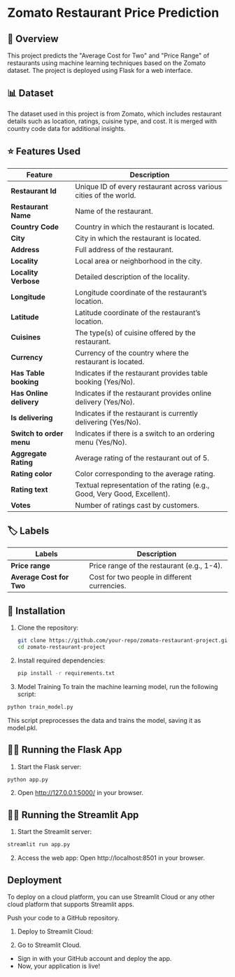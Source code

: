 # Zomato Restaurant Price Prediction

## 📄 Overview
This project predicts the "Average Cost for Two" and "Price Range" of restaurants using machine learning techniques based on the Zomato dataset. The project is deployed using Flask for a web interface.

## 📊 Dataset
The dataset used in this project is from Zomato, which includes restaurant details such as location, ratings, cuisine type, and cost. It is merged with country code data for additional insights.

## ⭐ Features Used

| **Feature**               | **Description**                                                                        |
|---------------------------|----------------------------------------------------------------------------------------|
| **Restaurant Id**         | Unique ID of every restaurant across various cities of the world.                     |
| **Restaurant Name**       | Name of the restaurant.                                                               |
| **Country Code**          | Country in which the restaurant is located.                                           |
| **City**                  | City in which the restaurant is located.                                              |
| **Address**               | Full address of the restaurant.                                                       |
| **Locality**              | Local area or neighborhood in the city.                                               |
| **Locality Verbose**      | Detailed description of the locality.                                                 |
| **Longitude**             | Longitude coordinate of the restaurant’s location.                                    |
| **Latitude**              | Latitude coordinate of the restaurant’s location.                                     |
| **Cuisines**              | The type(s) of cuisine offered by the restaurant.                                     |
| **Currency**              | Currency of the country where the restaurant is located.                              |
| **Has Table booking**     | Indicates if the restaurant provides table booking (Yes/No).                          |
| **Has Online delivery**   | Indicates if the restaurant provides online delivery (Yes/No).                        |
| **Is delivering**         | Indicates if the restaurant is currently delivering (Yes/No).                         |
| **Switch to order menu**  | Indicates if there is a switch to an ordering menu (Yes/No).                          |
| **Aggregate Rating**      | Average rating of the restaurant out of 5.                                            |
| **Rating color**          | Color corresponding to the average rating.                                            |
| **Rating text**           | Textual representation of the rating (e.g., Good, Very Good, Excellent).              |
| **Votes**                 | Number of ratings cast by customers.                                                  |

## 🏷️ Labels 
| **Labels**               | **Description**                                                                        |
|---------------------------|----------------------------------------------------------------------------------------|
| **Price range**           | Price range of the restaurant (e.g., 1-4).                                             |
| **Average Cost for Two**  | Cost for two people in different currencies.                                           |

## 🔧 Installation
1. Clone the repository:
   ```bash
   git clone https://github.com/your-repo/zomato-restaurant-project.git
   cd zomato-restaurant-project

2. Install required dependencies:
   ```bash
   pip install -r requirements.txt

3. Model Training
To train the machine learning model, run the following script:
```bash
python train_model.py
```
This script preprocesses the data and trains the model, saving it as model.pkl.

##  🏃‍♂️ Running the Flask App
1. Start the Flask server:
```bash
python app.py
```
2. Open http://127.0.0.1:5000/ in your browser.

## 🏃‍♂️ Running the Streamlit App
1. Start the Streamlit server:

```bash
streamlit run app.py
```
2. Access the web app: Open http://localhost:8501 in your browser.

## Deployment
To deploy on a cloud platform, you can use Streamlit Cloud or any other cloud platform that supports Streamlit apps.

Push your code to a GitHub repository.

1. Deploy to Streamlit Cloud:

2. Go to Streamlit Cloud.
- Sign in with your GitHub account and deploy the app.
- Now, your application is live!


